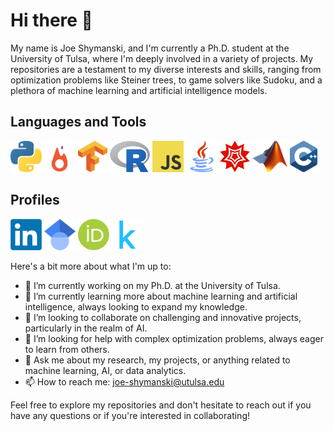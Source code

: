 # Hi there 👋

My name is Joe Shymanski, and I'm currently a Ph.D. student at the University of Tulsa, where I'm deeply involved in a variety of projects. My repositories are a testament to my diverse interests and skills, ranging from optimization problems like Steiner trees, to game solvers like Sudoku, and a plethora of machine learning and artificial intelligence models.

## Languages and Tools

<a href="#"><img height="50" src="icons/Python.png" alt="Python"></a>
<a href="#"><img height="50" src="icons/PyTorch.png" alt="PyTorch"></a>
<a href="#"><img height="50" src="icons/TensorFlow.png" alt="TensorFlow"></a>
<a href="#"><img height="50" src="icons/R.png" alt="R"></a>
<a href="#"><img height="50" src="icons/JavaScript.png" alt="JavaScript"></a>
<a href="#"><img height="50" src="icons/Java.png" alt="Java"></a>
<a href="#"><img height="50" src="icons/Mathematica.png" alt="Mathematica"></a>
<a href="#"><img height="50" src="icons/Matlab.png" alt="Matlab"></a>
<a href="#"><img height="50" src="icons/C++.png" alt="C++"></a>

## Profiles

<a href="https://www.linkedin.com/in/joe-shymanski/"><img height="50" src="icons/LinkedIn.png" alt="LinkedIn"></a>
<a href="https://scholar.google.com/citations?user=hCS0IxQAAAAJ"><img height="50" src="icons/Google Scholar.png" alt="Google Scholar"></a>
<a href="https://orcid.org/0009-0007-7955-192X"><img height="50" src="icons/Orcid.png" alt="Orcid"></a>
<a href="https://www.kaggle.com/joeshymanski"><img height="50" src="icons/Kaggle.png" alt="Kaggle"></a>

Here's a bit more about what I'm up to:

- 🔭 I’m currently working on my Ph.D. at the University of Tulsa.
- 🌱 I’m currently learning more about machine learning and artificial intelligence, always looking to expand my knowledge.
- 👯 I’m looking to collaborate on challenging and innovative projects, particularly in the realm of AI.
- 🤔 I’m looking for help with complex optimization problems, always eager to learn from others.
- 💬 Ask me about my research, my projects, or anything related to machine learning, AI, or data analytics.
- 📫 How to reach me: joe-shymanski@utulsa.edu

Feel free to explore my repositories and don't hesitate to reach out if you have any questions or if you're interested in collaborating!
